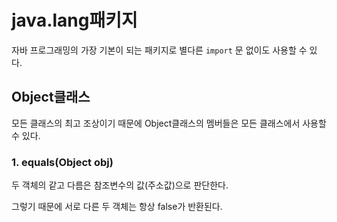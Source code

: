 
# java.lang패키지

자바 프로그래밍의 가장 기본이 되는 패키지로 별다른 `import` 문 없이도 사용할 수 있다.

## Object클래스

모든 클래스의 최고 조상이기 때문에 Object클래스의 멤버들은 모든 클래스에서 사용할 수 있다.

### 1. equals(Object obj)

두 객체의 같고 다름은 참조변수의 값(주소값)으로 판단한다.

그렇기 때문에 서로 다른 두 객체는 항상 false가 반환된다.


